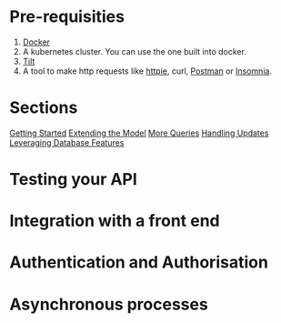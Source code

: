 
# Pre-requisities

1. [Docker](https://docs.docker.com/get-docker/)
2. A kubernetes cluster. You can use the one built into docker.
3. [Tilt](https://docs.tilt.dev/install.html)
4. A tool to make http requests like [httpie](https://httpie.io/), curl, [Postman](https://www.postman.com/downloads/) or [Insomnia](https://insomnia.rest/).

# Sections

[Getting Started](sections/010_getting_started.md)
[Extending the Model](sections/020_modifying_schema.md)
[More Queries](sections/030_more_queries.md)
[Handling Updates](sections/040_handling_updates.md)
[Leveraging Database Features](sections/050_leverage_database.md)

# Testing your API

# Integration with a front end

# Authentication and Authorisation

# Asynchronous processes

